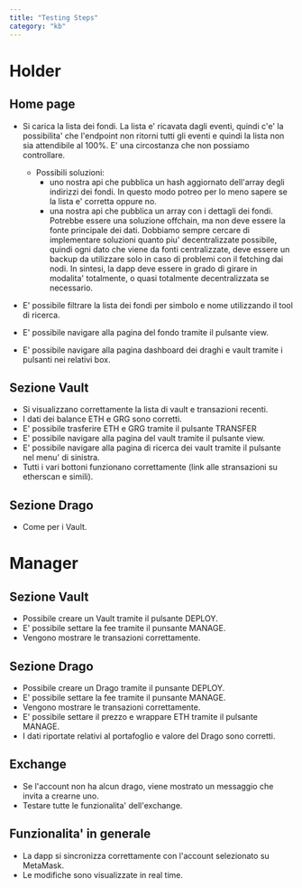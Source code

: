 ```yaml
---
title: "Testing Steps"
category: "kb"
---
```


# Holder

## Home page

- Si carica la lista dei fondi. La lista e' ricavata dagli eventi, quindi c'e' la possibilita' che l'endpoint non ritorni tutti gli eventi e quindi la lista non sia attendibile al 100%. E' una circostanza che non possiamo controllare.

  - Possibili soluzioni:
    - uno nostra api che pubblica un hash aggiornato dell'array degli indirizzi dei fondi. In questo modo potreo per lo meno sapere se la lista e' corretta oppure no.
    - una nostra api che pubblica un array con i dettagli dei fondi. Potrebbe essere una soluzione offchain, ma non deve essere la fonte principale dei dati. Dobbiamo sempre cercare di implementare soluzioni quanto piu' decentralizzate possibile, quindi ogni dato che viene da fonti centralizzate, deve essere un backup da utilizzare solo in caso di problemi con il fetching dai nodi. In sintesi, la dapp deve essere in grado di girare in modalita' totalmente, o quasi totalmente decentralizzata se necessario.

- E' possibile filtrare la lista dei fondi per simbolo e nome utilizzando il tool di ricerca.
- E' possibile navigare alla pagina del fondo tramite il pulsante view.
- E' possibile navigare alla pagina dashboard dei draghi e vault tramite i pulsanti nei relativi box.

## Sezione Vault

- Si visualizzano correttamente la lista di vault e transazioni recenti.
- I dati dei balance ETH e GRG sono corretti.
- E' possibile trasferire ETH e GRG tramite il pulsante TRANSFER
- E' possibile navigare alla pagina del vault tramite il pulsante view.
- E' possibile navigare alla pagina di ricerca dei vault tramite il pulsante nel menu' di sinistra.
- Tutti i vari bottoni funzionano correttamente (link alle stransazioni su etherscan e simili).

## Sezione Drago

- Come per i Vault.

# Manager

## Sezione Vault

- Possibile creare un Vault tramite il pulsante DEPLOY.
- E' possibile settare la fee tramite il punsante MANAGE.
- Vengono mostrare le transazioni correttamente.

## Sezione Drago

- Possibile creare un Drago tramite il punsante DEPLOY.
- E' possibile settare la fee tramite il punsante MANAGE.
- Vengono mostrare le transazioni correttamente.
- E' possibile settare il prezzo e wrappare ETH tramite il pulsante MANAGE.
- I dati riportate relativi al portafoglio e valore del Drago sono corretti.

## Exchange

- Se l'account non ha alcun drago, viene mostrato un messaggio che invita a crearne uno.
- Testare tutte le funzionalita' dell'exchange.

## Funzionalita' in generale

- La dapp si sincronizza correttamente con l'account selezionato su MetaMask.
- Le modifiche sono visualizzate in real time.
